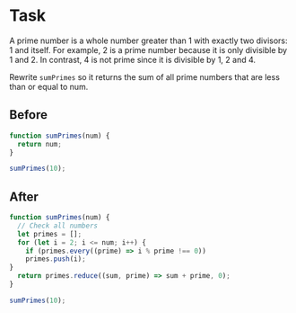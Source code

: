 # Task 

A prime number is a whole number greater than 1 with exactly two divisors: 1 and itself. For example, 2 is a prime number because it is only divisible by 1 and 2. In contrast, 4 is not prime since it is divisible by 1, 2 and 4.

Rewrite `sumPrimes` so it returns the sum of all prime numbers that are less than or equal to num.

## Before

```javascript
function sumPrimes(num) {
  return num;
}

sumPrimes(10);
```

## After

```javascript
function sumPrimes(num) {
  // Check all numbers 
  let primes = [];
  for (let i = 2; i <= num; i++) {
    if (primes.every((prime) => i % prime !== 0))
    primes.push(i);
} 
  return primes.reduce((sum, prime) => sum + prime, 0);
}

sumPrimes(10);
```
